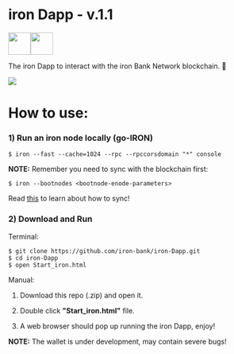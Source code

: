 # iron Dapp - v.1.1

<img src="https://png.icons8.com/color/40/000000/code-file.png" height="45"><img src="https://png.icons8.com/color/40/000000/imac.png" height="45">

The iron Dapp to interact with the iron Bank Network blockchain. 🚀

<img src="https://github.com/iron-bank/iron-Dapp/blob/master/iron_screen.png
" weight="400">

# How to use:

### 1) Run an iron node locally (go-IRON)
```
$ iron --fast --cache=1024 --rpc --rpccorsdomain "*" console
```
  **NOTE:** Remember you need to sync with the blockchain first:

```
$ iron --bootnodes <bootnode-enode-parameters>
```
Read [this](https://github.com/iron-bank/Documentation/blob/master/Building.md) to learn about how to sync!

### 2) Download and Run

Terminal:
```
$ git clone https://github.com/iron-bank/iron-Dapp.git
$ cd iron-Dapp
$ open Start_iron.html 
```

Manual:
1) Download this repo (.zip) and open it.

2) Double click <strong>"Start_iron.html"</strong> file.

3) A web browser should pop up running the iron Dapp, enjoy! 



**NOTE:** The wallet is under development,
may contain severe bugs! 
